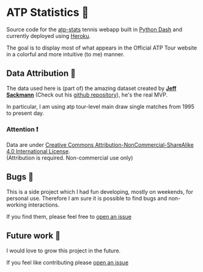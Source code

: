 # ATP Statistics 🎾

Source code for the [atp-stats](https://atp-stats.herokuapp.com/) tennis webapp built in [Python Dash](https://plotly.com/dash/) and currently deployed using [Heroku](https://www.heroku.com/).

The goal is to display most of what appears in the Official ATP Tour website in a colorful and more intuitive (to me) manner.


## Data Attribution 📁
The data used here is (part of) the amazing dataset created by [**Jeff Sackmann**](http://www.jeffsackmann.com/)
(Check out his [github repository](https://github.com/JeffSackmann/tennis_atp)), he's the real MVP.

In particular, I am using atp tour-level main draw single matches from 1995 to present day.

### Attention ❗
Data are under <a rel="license" href="http://creativecommons.org/licenses/by-nc-sa/4.0/">Creative Commons Attribution-NonCommercial-ShareAlike 4.0 International License</a>.<br /> (Attribution is required. Non-commercial use only)

## Bugs 🐞
This is a side project which I had fun developing, mostly on weekends, for personal use.
Therefore I am sure it is possible to find bugs and non-working interactions.

If you find them, please feel free to [open an issue](https://github.com/FBruzzesi/atp_stats_webapp/issues)

## Future work 🚀
I would love to grow this project in the future.

If you feel like contributing please [open an issue](https://github.com/FBruzzesi/atp_stats_webapp/issues)
